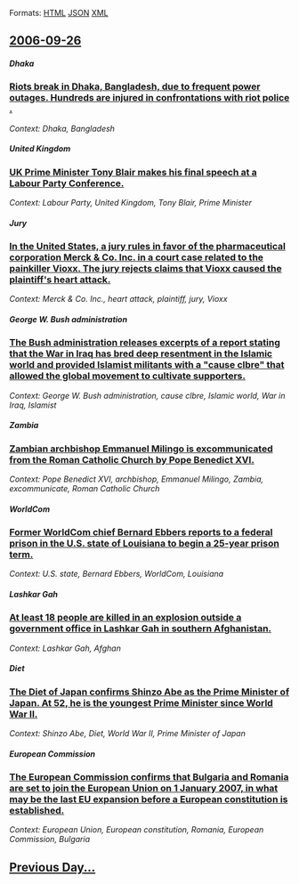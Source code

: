 
Formats: [HTML](2006/09/26/index.html)  [JSON](2006/09/26/index.json)  [XML](2006/09/26/index.xml)  

## [2006-09-26](/news/2006/09/26/index.md)

##### Dhaka
### [ Riots break in Dhaka, Bangladesh, due to frequent power outages. Hundreds are injured in confrontations with riot police .](/news/2006/09/26/riots-break-in-dhaka-bangladesh-due-to-frequent-power-outages-hundreds-are-injured-in-confrontations-with-riot-police.md)
_Context: Dhaka, Bangladesh_

##### United Kingdom
### [ UK Prime Minister Tony Blair makes his final speech at a Labour Party Conference. ](/news/2006/09/26/uk-prime-minister-tony-blair-makes-his-final-speech-at-a-labour-party-conference.md)
_Context: Labour Party, United Kingdom, Tony Blair, Prime Minister_

##### Jury
### [ In the United States, a jury rules in favor of the pharmaceutical corporation Merck & Co. Inc. in a court case related to the painkiller Vioxx. The jury rejects claims that Vioxx caused the plaintiff's heart attack. ](/news/2006/09/26/in-the-united-states-a-jury-rules-in-favor-of-the-pharmaceutical-corporation-merck-co-inc-in-a-court-case-related-to-the-painkiller-vi.md)
_Context: Merck & Co. Inc., heart attack, plaintiff, jury, Vioxx_

##### George W. Bush administration
### [ The Bush administration releases excerpts of a report stating that the War in Iraq has bred deep resentment in the Islamic world and provided Islamist militants with a "cause clbre" that allowed the global movement to cultivate supporters. ](/news/2006/09/26/the-bush-administration-releases-excerpts-of-a-report-stating-that-the-war-in-iraq-has-bred-deep-resentment-in-the-islamic-world-and-provid.md)
_Context: George W. Bush administration, cause clbre, Islamic world, War in Iraq, Islamist_

##### Zambia
### [ Zambian archbishop Emmanuel Milingo is excommunicated from the Roman Catholic Church by Pope Benedict XVI. ](/news/2006/09/26/zambian-archbishop-emmanuel-milingo-is-excommunicated-from-the-roman-catholic-church-by-pope-benedict-xvi.md)
_Context: Pope Benedict XVI, archbishop, Emmanuel Milingo, Zambia, excommunicate, Roman Catholic Church_

##### WorldCom
### [ Former WorldCom chief Bernard Ebbers reports to a federal prison in the U.S. state of Louisiana to begin a 25-year prison term. ](/news/2006/09/26/former-worldcom-chief-bernard-ebbers-reports-to-a-federal-prison-in-the-u-s-state-of-louisiana-to-begin-a-25-year-prison-term.md)
_Context: U.S. state, Bernard Ebbers, WorldCom, Louisiana_

##### Lashkar Gah
### [ At least 18 people are killed in an explosion outside a government office in Lashkar Gah in southern Afghanistan. ](/news/2006/09/26/at-least-18-people-are-killed-in-an-explosion-outside-a-government-office-in-lashkar-gah-in-southern-afghanistan.md)
_Context: Lashkar Gah, Afghan_

##### Diet
### [ The Diet of Japan confirms Shinzo Abe as the Prime Minister of Japan. At 52, he is the youngest Prime Minister since World War II. ](/news/2006/09/26/the-diet-of-japan-confirms-shinzo-abe-as-the-prime-minister-of-japan-at-52-he-is-the-youngest-prime-minister-since-world-war-ii.md)
_Context: Shinzo Abe, Diet, World War II, Prime Minister of Japan_

##### European Commission
### [ The European Commission confirms that Bulgaria and Romania are set to join the European Union on 1 January 2007, in what may be the last EU expansion before a European constitution is established. ](/news/2006/09/26/the-european-commission-confirms-that-bulgaria-and-romania-are-set-to-join-the-european-union-on-1-january-2007-in-what-may-be-the-last-eu.md)
_Context: European Union, European constitution, Romania, European Commission, Bulgaria_

## [Previous Day...](/news/2006/09/25/index.md)

